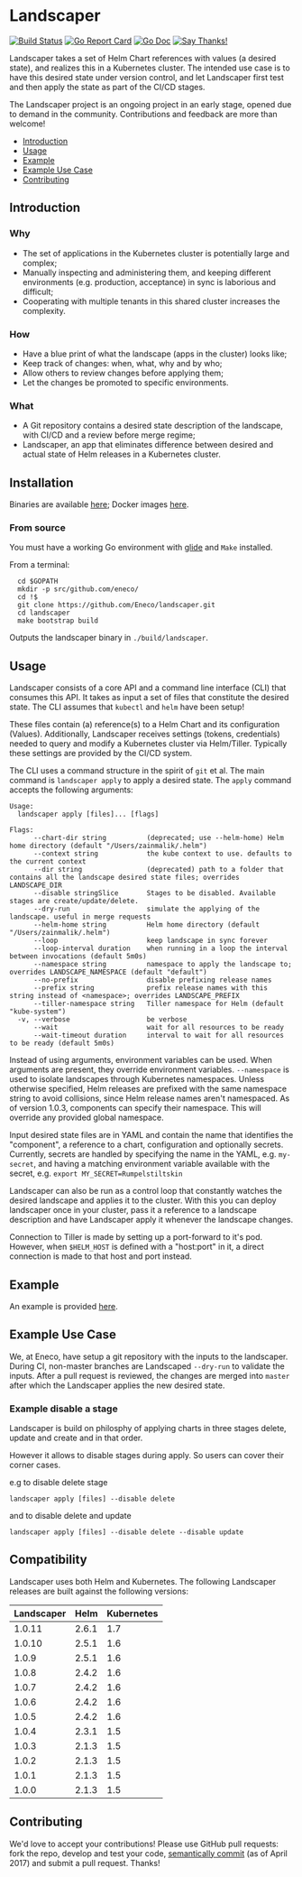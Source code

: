 # Landscaper

[![Build Status](https://travis-ci.org/Eneco/landscaper.svg?branch=master)](https://travis-ci.org/Eneco/landscaper)
[![Go Report Card](https://goreportcard.com/badge/github.com/eneco/landscaper)](https://goreportcard.com/report/github.com/eneco/landscaper)
[![Go Doc](https://img.shields.io/badge/godoc-reference-blue.svg?style=flat-square)](https://godoc.org/github.com/Eneco/landscaper/pkg/landscaper)
[![Say Thanks!](https://img.shields.io/badge/Say%20Thanks-!-1EAEDB.svg)](https://saythanks.io/to/eneco)

Landscaper takes a set of Helm Chart references with values (a desired state), and realizes this in a Kubernetes cluster. The intended use case is to have this desired state under version control, and let Landscaper first test and then apply the state as part of the CI/CD stages.

The Landscaper project is an ongoing project in an early stage, opened due to demand in the community. Contributions and feedback are more than welcome!

 - [Introduction](#introduction)
 - [Usage](#usage)
 - [Example](#example)
 - [Example Use Case](#example-use-case)
 - [Contributing](#contributing)

## Introduction

### Why

 - The set of applications in the Kubernetes cluster is potentially large and complex;
 - Manually inspecting and administering them, and keeping different environments (e.g. production, acceptance) in sync is laborious and difficult;
 - Cooperating with multiple tenants in this shared cluster increases the complexity.

### How

 - Have a blue print of what the landscape (apps in the cluster) looks like;
 - Keep track of changes: when, what, why and by who;
 - Allow others to review changes before applying them;
 - Let the changes be promoted to specific environments.

### What

 - A Git repository contains a desired state description of the landscape, with CI/CD and a review before merge regime;
 - Landscaper, an app that eliminates difference between desired and actual state of Helm releases in a Kubernetes cluster.

## Installation

Binaries are available [here](https://github.com/Eneco/landscaper/releases/); Docker images [here](https://hub.docker.com/r/eneco/landscaper/).

### From source

You must have a working Go environment with [glide](https://github.com/Masterminds/glide) and `Make` installed.

From a terminal:
```shell
  cd $GOPATH
  mkdir -p src/github.com/eneco/
  cd !$
  git clone https://github.com/Eneco/landscaper.git
  cd landscaper
  make bootstrap build
```

Outputs the landscaper binary in `./build/landscaper`.

## Usage

Landscaper consists of a core API and a command line interface (CLI) that consumes this API. It takes as input a set of files that constitute the desired state. The CLI assumes that `kubectl` and `helm` have been setup!

These files contain (a) reference(s) to a Helm Chart and its configuration (Values).
Additionally, Landscaper receives settings (tokens, credentials) needed to query and modify a Kubernetes cluster via Helm/Tiller. Typically these settings are provided by the CI/CD system.

The CLI uses a command structure in the spirit of `git` et al. The main command is `landscaper apply` to apply a desired state.
The `apply` command accepts the following arguments:

    Usage:
      landscaper apply [files]... [flags]
    
    Flags:
          --chart-dir string          (deprecated; use --helm-home) Helm home directory (default "/Users/zainmalik/.helm")
          --context string            the kube context to use. defaults to the current context
          --dir string                (deprecated) path to a folder that contains all the landscape desired state files; overrides LANDSCAPE_DIR
          --disable stringSlice       Stages to be disabled. Available stages are create/update/delete.
          --dry-run                   simulate the applying of the landscape. useful in merge requests
          --helm-home string          Helm home directory (default "/Users/zainmalik/.helm")
          --loop                      keep landscape in sync forever
          --loop-interval duration    when running in a loop the interval between invocations (default 5m0s)
          --namespace string          namespace to apply the landscape to; overrides LANDSCAPE_NAMESPACE (default "default")
          --no-prefix                 disable prefixing release names
          --prefix string             prefix release names with this string instead of <namespace>; overrides LANDSCAPE_PREFIX
          --tiller-namespace string   Tiller namespace for Helm (default "kube-system")
      -v, --verbose                   be verbose
          --wait                      wait for all resources to be ready
          --wait-timeout duration     interval to wait for all resources to be ready (default 5m0s)

Instead of using arguments, environment variables can be used. When arguments are present, they override environment variables.
`--namespace` is used to isolate landscapes through Kubernetes namespaces.
Unless otherwise specified, Helm releases are prefixed with the same namespace string to avoid collisions, since Helm release names aren't namespaced.
As of version 1.0.3, components can specify their namespace. This will override any provided global namespace.

Input desired state files are in YAML and contain the name that identifies the "component", a reference to a chart, configuration and optionally secrets.
Currently, secrets are handled by specifying the name in the YAML, e.g. `my-secret`, and having a matching environment variable available with the secret, e.g. `export MY_SECRET=Rumpelstiltskin`

Landscaper can also be run as a control loop that constantly watches the desired landscape and applies it to the cluster. With this you can deploy landscaper once in your cluster, pass it a reference to a landscape description and have Landscaper apply it whenever the landscape changes.

Connection to Tiller is made by setting up a port-forward to it's pod. However, when `$HELM_HOST` is defined with a "host:port" in it, a direct connection is made to that host and port instead.

## Example

An example is provided [here](./example).

## Example Use Case

We, at Eneco, have setup a git repository with the inputs to the landscaper. During CI, non-master branches are Landscaped `--dry-run` to validate the inputs. After a pull request is reviewed, the changes are merged into `master` after which the Landscaper applies the new desired state.

### Example disable a stage

Landscaper is build on philosphy of applying charts in three stages delete, update and create and in that order.

However it allows to disable stages during apply. So users can cover their corner cases.

e.g to disable delete stage

```
landscaper apply [files] --disable delete
```

and to disable delete and update

```
landscaper apply [files] --disable delete --disable update
```

## Compatibility

Landscaper uses both Helm and Kubernetes. The following Landscaper releases are built against the following versions:

| Landscaper | Helm  | Kubernetes |
|------------|-------|------------|
| 1.0.11     | 2.6.1 | 1.7        |
| 1.0.10     | 2.5.1 | 1.6        |
| 1.0.9      | 2.5.1 | 1.6        |
| 1.0.8      | 2.4.2 | 1.6        |
| 1.0.7      | 2.4.2 | 1.6        |
| 1.0.6      | 2.4.2 | 1.6        |
| 1.0.5      | 2.4.2 | 1.6        |
| 1.0.4      | 2.3.1 | 1.5        |
| 1.0.3      | 2.1.3 | 1.5        |
| 1.0.2      | 2.1.3 | 1.5        |
| 1.0.1      | 2.1.3 | 1.5        |
| 1.0.0      | 2.1.3 | 1.5        |

## Contributing

We'd love to accept your contributions! Please use GitHub pull requests: fork the repo, develop and test your code, [semantically commit](http://karma-runner.github.io/1.0/dev/git-commit-msg.html) (as of April 2017) and submit a pull request. Thanks!
